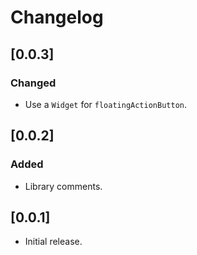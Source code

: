 # Changelog

## [0.0.3]

### Changed

- Use a `Widget` for `floatingActionButton`.

## [0.0.2]

### Added

- Library comments.

## [0.0.1]

- Initial release.
